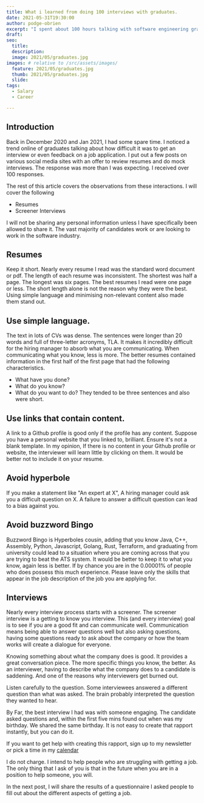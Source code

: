 ```yaml
---
title: What i learned from doing 100 interviews with graduates.
date: 2021-05-31T19:30:00
author: podge-obrien
excerpt: "I spent about 100 hours talking with software engineering graduates who found it difficult to find jobs in the last 18 months" # Quotation marks allow colons, semicolons, etc.
draft:
seo:
  title:
  description:
  image: 2021/05/graduates.jpg
images: # relative to /src/assets/images/
  feature: 2021/05/graduates.jpg
  thumb: 2021/05/graduates.jpg
  slide:
tags:
  - Salary
  - Career

---
```




## Introduction
Back in December 2020 and Jan 2021, I had some spare time.
I noticed a trend online of graduates talking about how difficult it was to get an interview or even feedback on a job application. I put out a few posts on various social media sites with an offer to review resumes and do mock interviews.
The response was more than I was expecting. I received over 100 responses.

The rest of this article covers the observations from these interactions.
I will cover the following
- Resumes
- Screener Interviews

I will not be sharing any personal information unless I have specifically been allowed to share it.
The vast majority of candidates work or are looking to work in the software industry.

## Resumes
Keep it short.
Nearly every resume I read was the standard word document or pdf. The length of each resume was inconsistent. The shortest was half a page. The longest was six pages.
The best resumes I read were one page or less. The short length alone is not the reason why they were the best. Using simple language and minimising non-relevant content also made them stand out.

## Use simple language.
The text in lots of CVs was dense. The sentences were longer than 20 words and full of three-letter acronyms, TLA. It makes it incredibly difficult for the hiring manager to absorb what you are communicating.
When communicating what you know, less is more.
The better resumes contained information in the first half of the first page that had the following characteristics.
- What have you done?
- What do you know?
- What do you want to do?
They tended to be three sentences and also were short.

## Use links that contain content.
A link to a Github profile is good only if the profile has any content.
Suppose you have a personal website that you linked to, brilliant. Ensure it's not a blank template.
In my opinion, If there is no content in your Github profile or website, the interviewer will learn little by clicking on them. It would be better not to include it on your resume.

## Avoid hyperbole
If you make a statement like "An expert at X", A hiring manager could ask you a difficult question on X. A failure to answer a difficult question can lead to a bias against you. 

## Avoid buzzword Bingo
Buzzword Bingo is Hyperboles cousin, adding that you know Java, C++, Assembly, Python, Javascript, Golang, Rust, Terraform, and graduating from university could lead to a situation where you are coming across that you are trying to beat the ATS system. It would be better to keep it to what you know, again less is better. If by chance you are in the 0.00001% of people who does possess this much experience. Please leave only the skills that appear in the job description of the job you are applying for.

## Interviews
Nearly every interview process starts with a screener. The screener interview is a getting to know you interview. This (and every interview) goal is to see if you are a good fit and can communicate well.
Communication means being able to answer questions well but also asking questions, having some questions ready to ask about the company or how the team works will create a dialogue for everyone. 

Knowing something about what the company does is good. It provides a great conversation piece. The more specific things you know, the better. 
As an interviewer, having to describe what the company does to a candidate is saddening. And one of the reasons why interviewers get burned out.

Listen carefully to the question. Some interviewees answered a different question than what was asked. The brain probably interpreted the question they wanted to hear.

By Far, the best interview I had was with someone engaging. The candidate asked questions and, within the first five mins found out when was my birthday. We shared the same birthday. It is not easy to create that rapport instantly, but you can do it.

If you want to get help with creating this rapport, sign up to my newsletter or pick a time in my [calendar](https://calendly.com/podgeypooos/)

I do not charge. I intend to help people who are struggling with getting a job. The only thing that I ask of you is that in the future when you are in a position to help someone, you will.

In the next post, I will share the results of a questionnaire I asked people to fill out about the different aspects of getting a job.